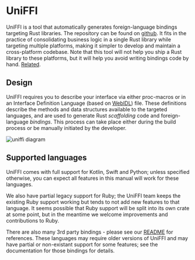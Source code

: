 # UniFFI

UniFFI is a tool that automatically generates foreign-language bindings targeting Rust libraries.
The repository can be found on [github](https://github.com/mozilla/uniffi-rs/).
It fits in the practice of consolidating business logic in a single Rust library while targeting multiple platforms, making it simpler to develop and maintain a cross-platform codebase.
Note that this tool will not help you ship a Rust library to these platforms, but it will help you avoid writing bindings code by hand.
[Related](https://i.kym-cdn.com/photos/images/newsfeed/000/572/078/d6d.jpg).

## Design

UniFFI requires you to describe your interface via either proc-macros or in an Interface Definition Language (based on [WebIDL](https://webidl.spec.whatwg.org/)) file.
These definitions describe the methods and data structures available to the targeted languages, and are used to generate Rust *scaffolding* code and foreign-language *bindings*.
This process can take place either during the build process or be manually initiated by the developer.

![uniffi diagram](./uniffi_diagram.png)

## Supported languages

UniFFI comes with full support for Kotlin, Swift and Python; unless specified otherwise, you can expect all features in
this manual will work for these languages.

We also have partial legacy support for Ruby; the UniFFI team keeps the existing Ruby support working but tends to not
add new features to that language. It seems possible that Ruby support will be split into its own crate at some point, but
in the meantime we welcome improvements and contributions to Ruby.

There are also many 3rd party bindings - please see our [README](https://github.com/mozilla/uniffi-rs/blob/main/README.md) for references.
These languages may require older versions of UniFFI and may have partial or non-existant support for some features; see the
documentation for those bindings for details.